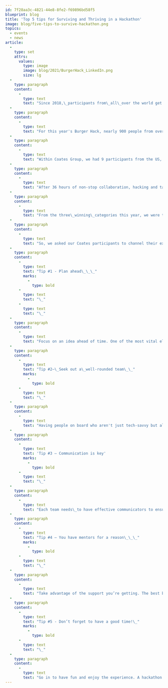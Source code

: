 ```yaml
---
id: 7f28aa3c-4821-44e8-8fe2-f69896bd58f5
blueprint: blog
title: 'Top 5 tips for Surviving and Thriving in a Hackathon'
image: blog/five-tips-to-survive-hackathon.png
topics:
  - events
  - news
article:
  -
    type: set
    attrs:
      values:
        type: image
        image: blog/2021/BurgerHack_LinkedIn.png
        size: lg
  -
    type: paragraph
    content:
      -
        type: text
        text: "Since 2018,\_participants from\_all\_over the world get together to contribute their diverse talents,\_time and\_innovative ideas to support McDonald’s in solving\_challenges\_for the future of its restaurants, its people and the wider community.\_\_\_\_\_"
  -
    type: paragraph
    content:
      -
        type: text
        text: "For this year's Burger Hack, nearly 900 people from over 42 countries put their heads together to bring unique perspectives to the table and solve challenges that resulted\_in real-life McDonald’s innovations.\_\_"
  -
    type: paragraph
    content:
      -
        type: text
        text: "Within Coates Group, we had 9 participants from the US, Canada and Australia\_work across\_six different teams\_in collaboration with\_McDonald’s\_employees\_as well as other vendors.\_\_\_"
  -
    type: paragraph
    content:
      -
        type: text
        text: "After 36 hours of non-stop collaboration, hacking and tackling real-world problems,\_each team presented\_its\_ideas to the judges, and then the winners were announced.\_\_"
  -
    type: paragraph
    content:
      -
        type: text
        text: "From the three\_winning\_categories this year, we were thrilled\_that one of our own, Ian Erickson,\_was\_a member of the winning team in the\_Restaurant category!\_\_\_"
  -
    type: paragraph
    content:
      -
        type: text
        text: "So, we asked our Coates participants to channel their expertise, entrepreneurial spirit and creativity to give us their best advice on how to survive and thrive in a hackathon - and here’s what they said.\_\_\_"
  -
    type: paragraph
    content:
      -
        type: text
        text: "Tip #1 - Plan ahead\_\_\_"
        marks:
          -
            type: bold
      -
        type: text
        text: "\_"
      -
        type: text
        text: "\_"
  -
    type: paragraph
    content:
      -
        type: text
        text: "Focus on an idea ahead of time. One of the most vital elements to surviving and thriving in a hackathon involves planning and preparing before the hackathon has even begun. Discuss potential challenges with your team early on and brainstorm creative ideas at least a week in advance. That way, you can feel a little more at ease and focus your attention on solving the challenge rather than trying to scramble for what to solve once the event has begun.\_\_\_\_"
  -
    type: paragraph
    content:
      -
        type: text
        text: "Tip #2–\_Seek out a\_well-rounded team\_\_"
        marks:
          -
            type: bold
      -
        type: text
        text: "\_"
  -
    type: paragraph
    content:
      -
        type: text
        text: "Having people on board who aren't just tech-savvy but also diligent and fast decision-makers who can think on their feet is very important. Each team only have 36 hours to explore, take risks, and ideate solutions so, having that creative skillset to think outside the box is just as important as being technically sound.\_\_\_\_"
  -
    type: paragraph
    content:
      -
        type: text
        text: 'Tip #3 – Communication is key'
        marks:
          -
            type: bold
      -
        type: text
        text: "\_"
  -
    type: paragraph
    content:
      -
        type: text
        text: "Each team needs\_to have effective communicators to ensure everyone's on the same page. A team that can remain focused and calm under pressure will avoid miscommunication and result in a better outcome. It’s about being ‘all in’ whilst staying connected with your team and meeting at the finish line - together.\_\_"
  -
    type: paragraph
    content:
      -
        type: text
        text: "Tip #4 – You have mentors for a reason\_\_\_"
        marks:
          -
            type: bold
      -
        type: text
        text: "\_"
  -
    type: paragraph
    content:
      -
        type: text
        text: "Take advantage of the support you’re getting. The best bit about a hackathon is having mentors whose job is to coach, challenge and guide you and your team during the process. They’re there to listen, help you brainstorm ideas, give advice and keep your team on track. So, don’t be afraid to ask as many questions as you need and make use of the opportunity given to you.\_\_\_"
  -
    type: paragraph
    content:
      -
        type: text
        text: "Tip #5 - Don’t forget to have a good time!\_"
        marks:
          -
            type: bold
      -
        type: text
        text: "\_"
  -
    type: paragraph
    content:
      -
        type: text
        text: "Go in to have fun and enjoy the experience. A hackathon isn’t just about winning but also testing your ability to work together in achieving the same outcome. It's about collaboration, teamwork and acceptance of diverse opinions from teams of various disciplines and backgrounds. The best part about it is immersing yourself in the experience to build stronger and lasting relationships with\_the people in\_your team.\_\_"
---
```

